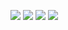 ![](rotating_diagram.gif)
![](rotating_diagram_M.gif)
![](rotating_diagram_g_fof.gif)
![](rotating_diagram_M_fof.gif)